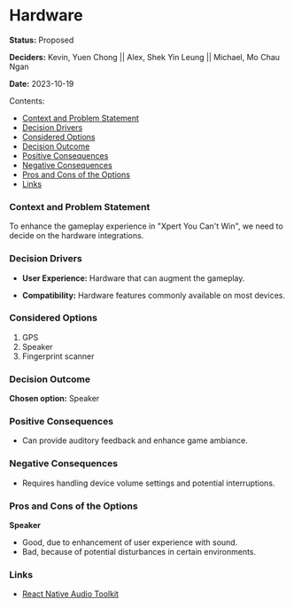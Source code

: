 # Hardware

**Status:** Proposed

**Deciders:** Kevin, Yuen Chong || Alex, Shek Yin Leung || Michael, Mo Chau Ngan

**Date:** 2023-10-19

Contents:

- [Context and Problem Statement](#context-and-problem-statement)
- [Decision Drivers](#decision-drivers)
- [Considered Options](#considered-options)
- [Decision Outcome](#decision-outcome)
- [Positive Consequences](#positive-consequences)
- [Negative Consequences](#negative-consequences)
- [Pros and Cons of the Options](#pros-and-cons-of-the-options)
- [Links](#links)

### Context and Problem Statement

To enhance the gameplay experience in "Xpert You Can't Win", we need to decide on the hardware integrations.

### Decision Drivers

- **User Experience:** Hardware that can augment the gameplay.
  
- **Compatibility:** Hardware features commonly available on most devices.

### Considered Options

1. GPS
2. Speaker
3. Fingerprint scanner

### Decision Outcome

**Chosen option:** Speaker

### Positive Consequences

- Can provide auditory feedback and enhance game ambiance.

### Negative Consequences

- Requires handling device volume settings and potential interruptions.

### Pros and Cons of the Options

**Speaker**

- Good, due to enhancement of user experience with sound.
- Bad, because of potential disturbances in certain environments.

### Links

- [React Native Audio Toolkit](https://github.com/react-native-audio-toolkit/react-native-audio-toolkit)

